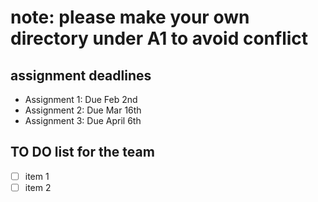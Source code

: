 # note: please make your own directory under A1 to avoid conflict
## assignment deadlines
* Assignment 1: Due Feb 2nd
* Assignment 2: Due Mar 16th
* Assignment 3: Due April 6th

## TO DO list for the team
- [ ] item 1
- [ ] item 2

